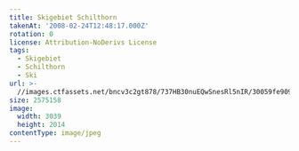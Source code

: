 ```yaml
---
title: Skigebiet Schilthorn
takenAt: '2008-02-24T12:48:17.000Z'
rotation: 0
license: Attribution-NoDerivs License
tags:
  - Skigebiet
  - Schilthorn
  - Ski
url: >-
  //images.ctfassets.net/bncv3c2gt878/737HB30nuEQwSnesRl5nIR/30059fe909fbdd2719a8609974359e5b/skigebiet-schilthorn_4559725337_o
size: 2575158
image:
  width: 3039
  height: 2014
contentType: image/jpeg
---
```


